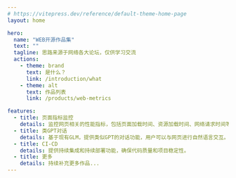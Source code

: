 ```yaml
---
# https://vitepress.dev/reference/default-theme-home-page
layout: home

hero:
  name: "WEB开源作品集"
  text: ""
  tagline: 思路来源于网络各大论坛，仅供学习交流
  actions:
    - theme: brand
      text: 是什么？
      link: /introduction/what
    - theme: alt
      text: 作品列表
      link: /products/web-metrics

features:
  - title: 页面指标监控
    details: 监控网页相关的性能指标，包括页面加载时间、资源加载时间、网络请求时间等。
  - title: 类GPT对话
    details: 基于现有GLM，提供类似GPT的对话功能，用户可以与网页进行自然语言交互。
  - title: CI-CD
    details: 提供持续集成和持续部署功能，确保代码质量和项目稳定性。
  - title: 更多
    details: 持续补充更多作品...
---
```

